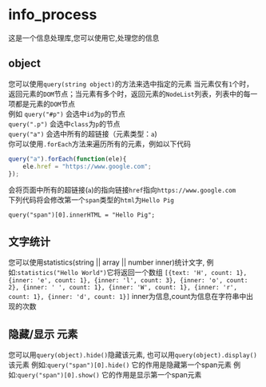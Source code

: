 # info_process
这是一个信息处理库,您可以使用它,处理您的信息
## object
您可以使用`query(string object)`的方法来选中指定的元素
当元素仅有`1`个时，返回元素的`DOM`节点；当元素有多个时，返回元素的`NodeList`列表，列表中的每一项都是元素的`DOM`节点  
例如 `query("#p")` 会选中`id`为`p`的节点  
     `query(".p")` 会选中`class`为`p`的节点  
     `query("a")`  会选中所有的超链接（元素类型：`a`)  
你可以使用`.forEach`方法来遍历所有的元素，例如以下代码  
```javascript
query("a").forEach(function(ele){
    ele.href = "https://www.google.com";
});
```
会将页面中所有的超链接(`a`)的指向链接`href`指向`https://www.google.com`  
下列代码将会修改第一个`span`类型的`html`为`Hello Pig`  
```javasript
query("span")[0].innerHTML = "Hello Pig";
```

## 文字统计
您可以使用statistics(string || array || number inner)统计文字,
例如:`statistics("Hello World")`它将返回一个数组
`[{text: 'H', count: 1},
{inner: 'e', count: 1},
{inner: 'l', count: 3},
{inner: 'o', count: 2},
{inner: ' ', count: 1},
{inner: 'W', count: 1},
{inner: 'r', count: 1},
{inner: 'd', count: 1}]`
inner为信息,count为信息在字符串中出现的次数

## 隐藏/显示 元素
您可以用`query(object).hide()`隐藏该元素,
也可以用`query(object).display()`该元素
例如:`query("span")[0].hide()`
它的作用是隐藏第一个span元素
例如:`query("span")[0].show()`
它的作用是显示第一个span元素
